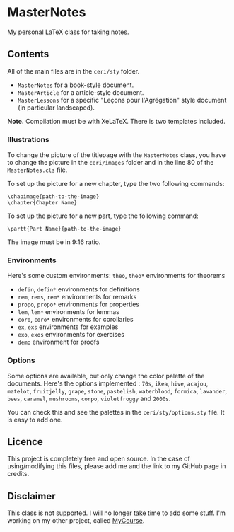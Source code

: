 # MasterNotes
 My personal LaTeX class for taking notes.

## Contents

All of the main files are in the `ceri/sty` folder.
- `MasterNotes` for a book-style document.
- `MasterArticle` for a article-style document.
- `MasterLessons` for a specific "Leçons pour l'Agrégation" style document (in particular landscaped).

**Note.** Compilation must be with XeLaTeX. There is two templates included.

### Illustrations

To change the picture of the titlepage with the `MasterNotes` class, you have to change the picture in the `ceri/images` folder and in the line 80 of the `MasterNotes.cls` file.

To set up the picture for a new chapter, type the two following commands:
```
\chapimage{path-to-the-image}
\chapter{Chapter Name}
```

To set up the picture for a new part, type the following command:
```
\partt{Part Name}{path-to-the-image}
```
The image must be in 9:16 ratio.

### Environments

Here's some custom environments:
 `theo`, `theo*` environments for theorems
- `defin`, `defin*` environments for definitions
- `rem`, `rems`, `rem*` environments for remarks
- `propo`, `propo*` environments for properties
- `lem`, `lem*` environments for lemmas
- `coro`, `coro*` environments for corollaries
- `ex`, `exs` environments for examples
- `exo`, `exos` environments for exercises
- `demo` environment for proofs

### Options

Some options are available, but only change the color palette of the documents. Here's the options implemented : `70s`, `ikea`, `hive`, `acajou`, `matelot`, `fruitjelly`, `grape`, `stone`, `pastelish`, `waterblood`, `formica`, `lavander`, `bees`, `caramel`, `mushrooms`, `corpo`, `violetfroggy` and `2000s`.

You can check this and see the palettes in the `ceri/sty/options.sty` file. It is easy to add one.

## Licence

This project is completely free and open source. In the case of using/modifying this files, please add me and the link to my GitHub page in credits.

## Disclaimer

This class is not supported. I will no longer take time to add some stuff. I'm working on my other project, called [MyCourse](https://github.com/MrStrumff/MyCourse). 
